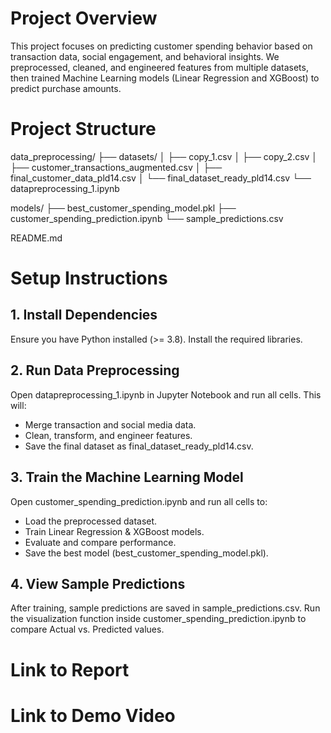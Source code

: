 # Project Overview
This project focuses on predicting customer spending behavior based on transaction data, social engagement, and behavioral insights. We preprocessed, cleaned, and engineered features from multiple datasets, then trained Machine Learning models (Linear Regression and XGBoost) to predict purchase amounts.

# Project Structure
data_preprocessing/
├── datasets/
│ ├── copy_1.csv
│ ├── copy_2.csv
│ ├── customer_transactions_augmented.csv
│ ├── final_customer_data_pld14.csv
│ └── final_dataset_ready_pld14.csv
└── datapreprocessing_1.ipynb

models/
├── best_customer_spending_model.pkl
├── customer_spending_prediction.ipynb
└── sample_predictions.csv

README.md


# Setup Instructions
## 1. Install Dependencies
Ensure you have Python installed (>= 3.8). Install the required libraries.

## 2. Run Data Preprocessing
Open datapreprocessing_1.ipynb in Jupyter Notebook and run all cells. This will:
 - Merge transaction and social media data.
 - Clean, transform, and engineer features.
 - Save the final dataset as final_dataset_ready_pld14.csv.

## 3. Train the Machine Learning Model
Open customer_spending_prediction.ipynb and run all cells to:
 -  Load the preprocessed dataset.
 -  Train Linear Regression & XGBoost models.
 - Evaluate and compare performance.
 - Save the best model (best_customer_spending_model.pkl).

## 4. View Sample Predictions
After training, sample predictions are saved in sample_predictions.csv.
 Run the visualization function inside customer_spending_prediction.ipynb to compare Actual vs. Predicted values.

# Link to Report

# Link to Demo Video
